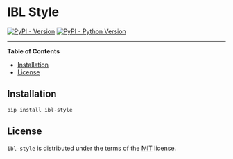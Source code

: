 # IBL Style

[![PyPI - Version](https://img.shields.io/pypi/v/ibl-style.svg)](https://pypi.org/project/ibl-style)
[![PyPI - Python Version](https://img.shields.io/pypi/pyversions/ibl-style.svg)](https://pypi.org/project/ibl-style)

-----

**Table of Contents**

- [Installation](#installation)
- [License](#license)

## Installation

```console
pip install ibl-style
```

## License

`ibl-style` is distributed under the terms of the [MIT](https://spdx.org/licenses/MIT.html) license.
